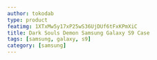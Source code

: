 ```yaml
---
author: tokodab
type: product
featimg: 1XTxMw5y17xP25wS36UjDUf6tFxKPmXiC
title: Dark Souls Demon Samsung Galaxy S9 Case
tags: [samsung, galaxy, s9]
category: [samsung]
---
```


